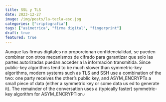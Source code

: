 ```yaml
---
title: SSL y TLS
date: 2023-12-27
image: /img/posts/la-tecla-esc.jpg
categories: ["criptografia"]
tags: ["asimetrica", "firma digital", "fingerprint"]
draft: true
featured: true
---
```




Aunque las firmas digitales no proporcionan confidencialidad, se pueden combinar con otros mecanismos de cifrado para garantizar que solo las partes autorizadas puedan acceder a la información transmitida. Since public-key algorithms tend to be much slower than symmetric-key algorithms, modern systems such as TLS and SSH use a combination of the two: one party receives the other’s public key, and ASYM_ENCRYPTs a small piece of data (either a symmetric key or some data us ed to generate it). The remainder of the conversation uses a (typically faster) symmetric-key algorithm for ASYM_ENCRYPTion.·




